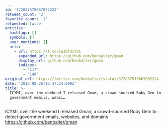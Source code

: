 ```yaml
---
id: '372037575667892224'
retweet_count: '2'
favorite_count: '1'
retweeted: false
entities:
  hashtags: []
  symbols: []
  user_mentions: []
  urls:
    - url: https://t.co/zaIQf2iYm1
      expanded_url: https://github.com/benbalter/gman
      display_url: github.com/benbalter/gman
      indices:
        - '117'
        - '140'
original_url: https://twitter.com/benbalter/status/372037575667892224
date: '2013-08-26T16:47:24.000Z'
title: >-
  ICYMI, over the weekend I released Gman, a crowd-sourced Ruby Gem to detect
  government emails, websi…
---
```


ICYMI, over the weekend I released Gman, a crowd-sourced Ruby Gem to detect government emails, websites, and domains https://github.com/benbalter/gman
